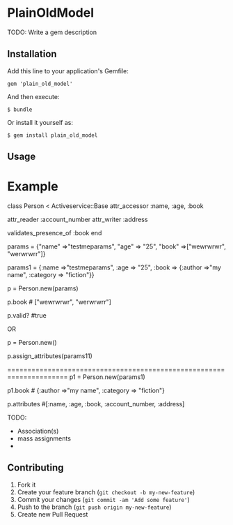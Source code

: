 # PlainOldModel

TODO: Write a gem description

## Installation

Add this line to your application's Gemfile:

    gem 'plain_old_model'

And then execute:

    $ bundle

Or install it yourself as:

    $ gem install plain_old_model

## Usage
Example
=======

class Person < Activeservice::Base
   attr_accessor :name, :age, :book

   attr_reader :account_number
   attr_writer :address

   validates_presence_of :book
end

 params = {"name" =>"testmeparams", "age" => "25", "book" =>["wewrwrwr", "werwrwrr"]}

 params1 = {:name =>"testmeparams", :age => "25", :book => {:author =>"my name", :category => "fiction"}}

p = Person.new(params)
  
p.book  # ["wewrwrwr", "werwrwrr"]

p.valid? #true

  OR
  
p = Person.new()

p.assign_attributes(params11)

=====================================================================
  p1 = Person.new(params1)

  p1.book # {:author =>"my name", :category => "fiction"}

  p.attributes #[:name, :age, :book, :account_number, :address]


TODO:

* Association(s)
* mass assignments
*

## Contributing

1. Fork it
2. Create your feature branch (`git checkout -b my-new-feature`)
3. Commit your changes (`git commit -am 'Add some feature'`)
4. Push to the branch (`git push origin my-new-feature`)
5. Create new Pull Request
